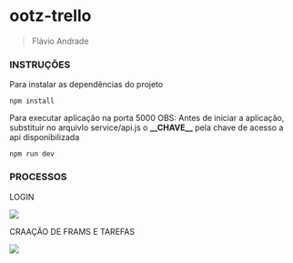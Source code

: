 # ootz-trello

> Flávio Andrade

### INSTRUÇÕES

Para instalar as dependências do projeto

`npm install`

Para executar aplicação na porta 5000
OBS: Antes de iniciar a aplicação, substituir no arquivlo service/api.js o **\_\_CHAVE\_\_** pela chave de acesso a api disponibilizada

`npm run dev`

### PROCESSOS

LOGIN

![](docs/login.gif)

CRAAÇÃO DE FRAMS E TAREFAS

![](docs/process.gif)
